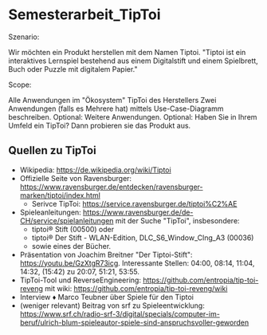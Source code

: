 # Semesterarbeit_TipToi
Szenario:

Wir möchten ein Produkt herstellen mit dem Namen Tiptoi. "Tiptoi ist ein interaktives Lernspiel bestehend aus einem Digitalstift und einem Spielbrett, Buch oder Puzzle mit digitalem Papier."

Scope:

Alle Anwendungen im "Ökosystem" TipToi des Herstellers
Zwei Anwendungen (falls es Mehrere hat) mittels Use-Case-Diagramm beschreiben. Optional: Weitere Anwendungen.
Optional: Haben Sie in Ihrem Umfeld ein TipToi? Dann probieren sie das Produkt aus.

Quellen zu TipToi
--------------------------------------------------------------------------------------------------------------------------------------------------------------------------------------
- Wikipedia: https://de.wikipedia.org/wiki/Tiptoi
- Offizielle Seite von Ravensburger: https://www.ravensburger.de/entdecken/ravensburger-marken/tiptoi/index.html
  - Serivce TipToi: https://service.ravensburger.de/tiptoi%C2%AE
- Spieleanleitungen: https://www.ravensburger.de/de-CH/service/spielanleitungen mit der Suche "TipToi", insbesondere:
  - tiptoi® Stift (00500) oder
  - tiptoi® Der Stift - WLAN-Edition, DLC_S6_Window_Clng_A3 (00036)
  - sowie eines der Bücher.
- Präsentation von Joachim Breitner "Der Tiptoi-Stift": https://youtu.be/GzXtgR73icg. Interessante Stellen: 04:00, 08:14, 11:04, 14:32, (15:42) zu 20:07, 51:21, 53:55.
- TipToi-Tool und ReverseEngineering: https://github.com/entropia/tip-toi-reveng mit wiki: https://github.com/entropia/tip-toi-reveng/wiki
- Interview ♦ Marco Teubner über Spiele für den Tiptoi
- (weniger relevant) Beitrag von srf zu Spieleentwicklung: https://www.srf.ch/radio-srf-3/digital/specials/computer-im-beruf/ulrich-blum-spieleautor-spiele-sind-anspruchsvoller-geworden
